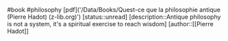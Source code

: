 #book #philosophy
[pdf]('/Data/Books/Quest-ce que la philosophie antique (Pierre Hadot) (z-lib.org)')
[status::unread]
[description::Antique philosophy is not a system, it's a spiritual exercise to reach wisdom]
[author::[[Pierre Hadot]]

